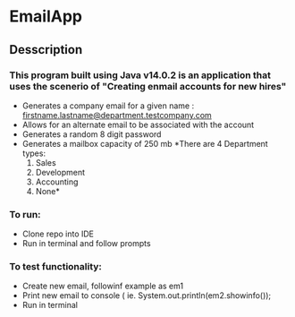 # EmailApp

## Desscription 
### This program built using Java v14.0.2 is an application that uses the scenerio of "Creating enmail accounts for new hires"
- Generates a company email for a given name : firstname.lastname@department.testcompany.com
- Allows for an alternate email to be associated with the account
- Generates a random 8 digit password 
- Generates a mailbox capacity of 250 mb
*There are 4 Department types: 
  1. Sales 
  2. Development
  3. Accounting 
  4. None*
  
 ### To run:
 - Clone repo into IDE
 - Run in terminal and follow prompts
 
 ### To test functionality:
 - Create new email, followinf example as em1 
 - Print new email to console ( ie. System.out.println(em2.showinfo());
 - Run in terminal 
